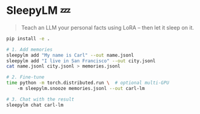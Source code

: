 # SleepyLM 💤
> Teach an LLM your personal facts using LoRA – then let it sleep on it.

```bash
pip install -e .

# 1. Add memories
sleepylm add "My name is Carl" --out name.jsonl
sleepylm add "I live in San Francisco" --out city.jsonl
cat name.jsonl city.jsonl > memories.jsonl

# 2. Fine-tune
time python -m torch.distributed.run \  # optional multi-GPU
    -m sleepylm.snooze memories.jsonl --out carl-lm

# 3. Chat with the result
sleepylm chat carl-lm
``` 